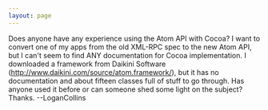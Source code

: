 ```yaml
---
layout: page
---
```


Does anyone have any experience using the Atom API with Cocoa? I want to convert one of my apps from the old XML-RPC spec to the new Atom API, but I can't seem to find ANY documentation for Cocoa implementation. I downloaded a framework from Daikini Software (http://www.daikini.com/source/atom.framework/), but it has no documentation and about fifteen classes full of stuff to go through. Has anyone used it before or can someone shed some light on the subject? Thanks. --LoganCollins

